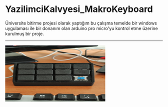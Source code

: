 # YazilimciKalvyesi_MakroKeyboard
Üniversite bitirme projesi olarak yaptığım bu çalışma temelde bir windows uygulaması ile bir donanım olan arduino pro micro'yu kontrol etme üzerine kurulmuş bir proje.
***
<img src="img/1.jpg" alt="alt text" width="320" height="180">
